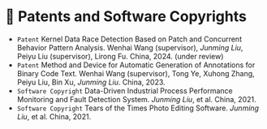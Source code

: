 # 🧾 Patents and Software Copyrights
- ``Patent`` Kernel Data Race Detection Based on Patch and Concurrent Behavior Pattern Analysis. Wenhai Wang (supervisor), *Junming Liu*, Peiyu Liu (supervisor), Lirong Fu. China, 2024. (under review)
- ``Patent`` Method and Device for Automatic Generation of Annotations for Binary Code Text. Wenhai Wang (supervisor), Tong Ye, Xuhong Zhang, Peiyu Liu, Bin Xu, *Junming Liu*. China, 2023.
- ``Software Copyright`` Data-Driven Industrial Process Performance Monitoring and Fault Detection System. *Junming Liu*, et al. China, 2021.
- ``Software Copyright`` Tears of the Times Photo Editing Software. *Junming Liu*, et al. China, 2021.